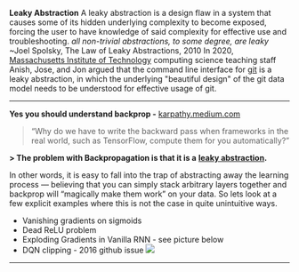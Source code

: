 **Leaky Abstraction**
A leaky abstraction is a design flaw in a system that causes some of its hidden underlying complexity to become exposed, forcing the user to have knowledge of said complexity for effective use and troubleshooting.
	*all non-trivial abstractions, to some degree, are leaky* 
	~Joel Spolsky, The Law of Leaky Abstractions, 2010
In 2020, [Massachusetts Institute of Technology](https://en.wikipedia.org/wiki/Massachusetts_Institute_of_Technology "Massachusetts Institute of Technology") computing science teaching staff Anish, Jose, and Jon argued that the command line interface for [git](https://en.wikipedia.org/wiki/Git "Git") is a leaky abstraction, in which the underlying "beautiful design" of the git data model needs to be understood for effective usage of git.

---

**Yes you should understand backprop -** [karpathy.medium.com](https://karpathy.medium.com/?source=post_page---byline--e2f06eab496b--------------------------------)
> “Why do we have to write the backward pass when frameworks in the real world, such as TensorFlow, compute them for you automatically?”

**\> The problem with Backpropagation is that it is a** [**leaky abstraction**](https://en.wikipedia.org/wiki/Leaky_abstraction)**.**

In other words, it is easy to fall into the trap of abstracting away the learning process — believing that you can simply stack arbitrary layers together and backprop will “magically make them work” on your data. So lets look at a few explicit examples where this is not the case in quite unintuitive ways.
- Vanishing gradients on sigmoids
- Dead ReLU problem
- Exploding Gradients in Vanilla RNN - see picture below
- DQN clipping - 2016 github issue
![](https://miro.medium.com/v2/resize:fit:700/1*dqlX0ixpk1O3225bZ1LGnA.png)

---
